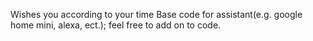 Wishes you according to your time
Base code for assistant(e.g. google home mini, alexa, ect.); feel free to add on to code. 
